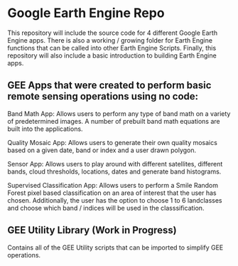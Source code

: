 # Google Earth Engine Repo

This repository will include the source code for 4 different Google Earth Engine apps. There is also a working / growing folder for Earth Engine functions that can be called into other Earth Engine Scripts. Finally, this repository will also include a basic introduction to building Earth Engine apps.

## GEE Apps that were created to perform basic remote sensing operations using no code:

Band Math App: Allows users to perform any type of band math on a variety of predetermined images. A number of prebuilt band math equations are built into the applications. 

Quality Mosaic App: Allows users to generate their own quality mosaics based on a given date, band or index and a user drawn polygon. 

Sensor App: Allows users to play around with different satellites, different bands, cloud thresholds, locations, dates and generate band histograms. 

Supervised Classification App: Allows users to perform a Smile Random Forest pixel based classification on an area of interest that the user has chosen. Additionally, the user has the option to choose 1 to 6 landclasses and choose which band / indices will be used in the classsification. 

## GEE Utility Library (Work in Progress)

Contains all of the GEE Utility scripts that can be imported to simplify GEE operations. 
